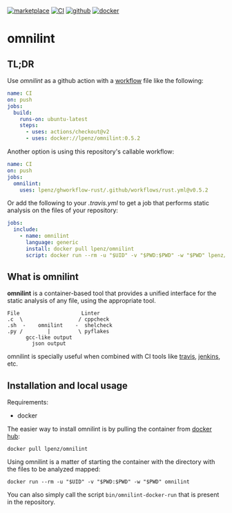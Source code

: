 [![marketplace](https://img.shields.io/badge/marketplace-omnilint-blue?logo=crosshair)](https://github.com/marketplace/actions/ghaction-omnilint)
[![CI](https://github.com/lpenz/omnilint/actions/workflows/ci.yml/badge.svg)](https://github.com/lpenz/omnilint/actions/workflows/ci.yml)
[![github](https://img.shields.io/github/v/release/lpenz/omnilint?include_prereleases&label=release&logo=github)](https://github.com/lpenz/omnilint/releases)
[![docker](https://img.shields.io/docker/v/lpenz/omnilint?label=release&logo=docker&sort=semver)](https://hub.docker.com/repository/docker/lpenz/omnilint)

# omnilint


## TL;DR

Use *omnilint* as a github action with a
[workflow](https://help.github.com/en/actions/automating-your-workflow-with-github-actions/configuring-a-workflow)
file like the following:

```yaml
name: CI
on: push
jobs:
  build:
    runs-on: ubuntu-latest
    steps:
      - uses: actions/checkout@v2
      - uses: docker://lpenz/omnilint:0.5.2
```

Another option is using this repository's callable workflow:

```yaml
name: CI
on: push
jobs:
  omnilint:
    uses: lpenz/ghworkflow-rust/.github/workflows/rust.yml@v0.5.2
```

Or add the following to your *.travis.yml* to get a job that performs
static analysis on the files of your repository:

```yaml
jobs:
  include:
    - name: omnilint
      language: generic
      install: docker pull lpenz/omnilint
      script: docker run --rm -u "$UID" -v "$PWD:$PWD" -w "$PWD" lpenz/omnilint
```


## What is omnilint

**omnilint** is a container-based tool that provides a unified interface for the
static analysis of any file, using the appropriate tool.

    File                    Linter
    .c  \                  / cppcheck
    .sh  -    omnilint    -  shelcheck
    .py /        |         \ pyflakes
          gcc-like output
            json output


omnilint is specially useful when combined with CI tools
like [travis](https://travis-ci.org), [jenkins](https://jenkins.io), etc.


## Installation and local usage

Requirements:
- docker


The easier way to install omnilint is by pulling the container from
[docker hub](https://hub.docker.com/r/lpenz/omnilint/):

    docker pull lpenz/omnilint

Using omnilint is a matter of starting the container with the directory with the
files to be analyzed mapped:

    docker run --rm -u "$UID" -v "$PWD:$PWD" -w "$PWD" omnilint

You can also simply call the script `bin/omnilint-docker-run` that is present in
the repository.

